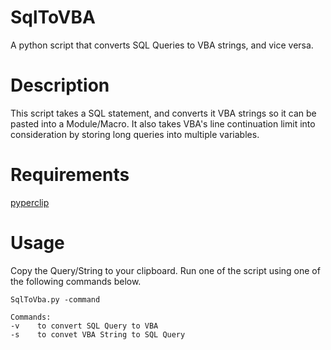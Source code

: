 # SqlToVBA
A python script that converts SQL Queries to VBA strings, and vice versa.

# Description
This script takes a SQL statement, and converts it VBA strings so it can be pasted into a Module/Macro. It also takes VBA's line continuation limit into consideration by storing long queries into multiple variables.

# Requirements
[pyperclip](https://pypi.org/project/pyperclip/)

# Usage
Copy the Query/String to your clipboard. Run one of the script using one of the following commands below.
```
SqlToVba.py -command

Commands:
-v    to convert SQL Query to VBA
-s    to convet VBA String to SQL Query
```
